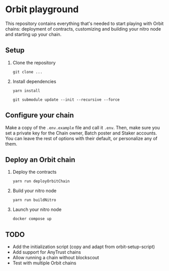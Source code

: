 # Orbit playground

This repository contains everything that's needed to start playing with Orbit chains: deployment of contracts, customizing and building your nitro node and starting up your chain.

## Setup

1. Clone the repository

    `git clone ...`

2. Install dependencies

    `yarn install`

    `git submodule update --init --recursive --force`

## Configure your chain

Make a copy of the `.env.example` file and call it `.env`. Then, make sure you set a private key for the Chain owner, Batch poster and Staker accounts. You can leave the rest of options with their default, or personalize any of them.

## Deploy an Orbit chain

1. Deploy the contracts

    `yarn run deployOrbitChain`

2. Build your nitro node

    `yarn run buildNitro`

3. Launch your nitro node

    `docker compose up`

## TODO
- Add the initialization script (copy and adapt from orbit-setup-script)
- Add support for AnyTrust chains
- Allow running a chain without blockscout
- Test with multiple Orbit chains

